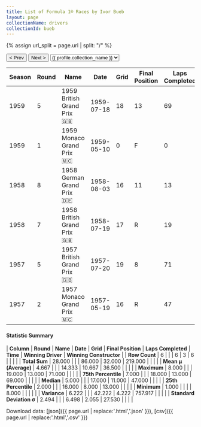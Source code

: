 ```yaml
---
title: List of Formula 1® Races by Ivor Bueb
layout: page
collectionName: drivers
collectionId: bueb
---
```


{% assign url_split = page.url | split: "/" %}
<div id="collection-navigation">
<button onclick="selector.options[selector.selectedIndex-1].value && (window.location = selector.options[selector.selectedIndex-1].value);">&lt; Prev</button>
<button onclick="selector.options[selector.selectedIndex+1].value && (window.location = selector.options[selector.selectedIndex+1].value);">Next &gt;</button>
<select id="selector" onchange="this.options[this.selectedIndex].value && (window.location = this.options[this.selectedIndex].value);">
  {% for collectionId in site.data[page.collectionName].refs %}
    {% if collectionId == page.collectionId %}
      {% assign selected = "selected" %}
    {% else %}
      {% assign selected = "" %}
    {% endif %}
    {% assign profile = site.data[page.collectionName][collectionId].profile %}
    <option value="/f1/{{ page.collectionName }}/{{ collectionId }}/{{ url_split[4] }}" {{ selected }}>{{ profile.collection_name }}</option>
  {% endfor %}
</select>
</div>

| Season | Round | Name | Date | Grid | Final Position | Laps Completed | Time | Winning Driver | Winning Constructor |
|--|--|--|--|--|--|--|--|--|--|
| 1959 | 5 | 1959 British Grand Prix 🇬🇧 | 1959-07-18 | 18 | 13 | 69 |   | Jack Brabham 🇦🇺 | Cooper-Climax 🇬🇧 |
| 1959 | 1 | 1959 Monaco Grand Prix 🇲🇨 | 1959-05-10 | 0 | F | 0 |   | Jack Brabham 🇦🇺 | Cooper-Climax 🇬🇧 |
| 1958 | 8 | 1958 German Grand Prix 🇩🇪 | 1958-08-03 | 16 | 11 | 13 |   | Tony Brooks 🇬🇧 | Vanwall 🇬🇧 |
| 1958 | 7 | 1958 British Grand Prix 🇬🇧 | 1958-07-19 | 17 | R | 19 |   | Peter Collins 🇬🇧 | Ferrari 🇮🇹 |
| 1957 | 5 | 1957 British Grand Prix 🇬🇧 | 1957-07-20 | 19 | 8 | 71 |   | Stirling Moss 🇬🇧 | Vanwall 🇬🇧 |
| 1957 | 2 | 1957 Monaco Grand Prix 🇲🇨 | 1957-05-19 | 16 | R | 47 |   | Juan Fangio 🇦🇷 | Maserati 🇮🇹 |

#### Statistic Summary

| **Column** | **Round** | **Name** | **Date** | **Grid** | **Final Position** | **Laps Completed** | **Time** | **Winning Driver** | **Winning Constructor** |
| **Row Count** | 6 |  |  | 6 | 3 | 6 |  |  |  |
| **Total Sum** | 28.000 |  |  | 86.000 | 32.000 | 219.000 |  |  |  |
| **Mean μ (Average)** | 4.667 |  |  | 14.333 | 10.667 | 36.500 |  |  |  |
| **Maximum** | 8.000 |  |  | 19.000 | 13.000 | 71.000 |  |  |  |
| **75th Percentile** | 7.000 |  |  | 18.000 | 13.000 | 69.000 |  |  |  |
| **Median** | 5.000 |  |  | 17.000 | 11.000 | 47.000 |  |  |  |
| **25th Percentile** | 2.000 |  |  | 16.000 | 8.000 | 13.000 |  |  |  |
| **Minimum** | 1.000 |  |  |  | 8.000 |  |  |  |  |
| **Variance** | 6.222 |  |  | 42.222 | 4.222 | 757.917 |  |  |  |
| **Standard Deviation σ** | 2.494 |  |  | 6.498 | 2.055 | 27.530 |  |  |  |

Download data: [json]({{ page.url | replace:'.html','.json' }}), [csv]({{ page.url | replace:'.html','.csv' }})
